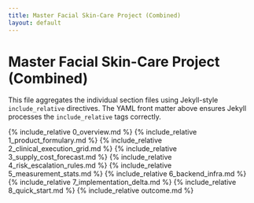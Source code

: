 ```yaml
---
title: Master Facial Skin-Care Project (Combined)
layout: default
---
```


# Master Facial Skin-Care Project (Combined)

This file aggregates the individual section files using Jekyll-style `include_relative` directives. The YAML front matter above ensures Jekyll processes the `include_relative` tags correctly.

{% include_relative 0_overview.md %}
{% include_relative 1_product_formulary.md %}
{% include_relative 2_clinical_execution_grid.md %}
{% include_relative 3_supply_cost_forecast.md %}
{% include_relative 4_risk_escalation_rules.md %}
{% include_relative 5_measurement_stats.md %}
{% include_relative 6_backend_infra.md %}
{% include_relative 7_implementation_delta.md %}
{% include_relative 8_quick_start.md %}
{% include_relative outcome.md %}
